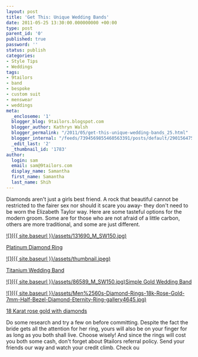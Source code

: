 ```yaml
---
layout: post
title: 'Get This: Unique Wedding Bands'
date: 2011-05-25 13:30:00.000000000 +00:00
type: post
parent_id: '0'
published: true
password: ''
status: publish
categories:
- Style Tips
- Weddings
tags:
- 9tailors
- band
- bespoke
- custom suit
- menswear
- weddings
meta:
  _encloseme: '1'
  blogger_blog: 9tailors.blogspot.com
  blogger_author: Kathryn Walsh
  blogger_permalink: "/2011/05/get-this-unique-wedding-bands_25.html"
  blogger_internal: "/feeds/7394569855460563391/posts/default/2901564752457191303"
  _edit_last: '2'
  _thumbnail_id: '1783'
author:
  login: sam
  email: sam@9tailors.com
  display_name: Samantha
  first_name: Samantha
  last_name: Shih
---
```

Diamonds aren't just a girls best friend. A rock that beautiful cannot be restricted to the fairer sex nor should it scare you away- they don't need to be worn the Elizabeth Taylor way. Here are some tasteful options for the modern groom. Some are for those who are not afraid of a little carbon, others are more traditional, and some are just different.

[![]({{ site.baseurl }}/assets/131690_M_SW150.jpg)](http://1.bp.blogspot.com/-xbeMZtr9rgQ/TdwXZOGObRI/AAAAAAAAAXA/qeXWqLIlh1w/s1600/131690_M_SW150.jpg)

[Platinum Diamond Ring](http://www.jewelryvortex.com/mens-wedding-bands)

[![]({{ site.baseurl }}/assets/thumbnail.jpeg)](http://4.bp.blogspot.com/-sdimCJ402qI/TdwXp-fWH5I/AAAAAAAAAXQ/Pl9jNTCPW9I/s1600/thumbnail.jpeg)

[Titanium Wedding Band](http://www.titaniumkay.com/Mens-Titanium-Wedding-Rings-100399.html)

[![]({{ site.baseurl }}/assets/86589_M_SW150.jpg)](http://3.bp.blogspot.com/-Zmj_qJBj2gQ/TdwXY2XxYnI/AAAAAAAAAW4/VhUsFKKhJ_c/s1600/86589_M_SW150.jpg)[Simple Gold Wedding Band](http://www.jewelryvortex.com/mens-wedding-bands)

[![]({{ site.baseurl }}/assets/Men%2560s-Diamond-Rings-18k-Rose-Gold-7mm-Half-Bezel-Diamond-Eternity-Ring-gallery4645.jpg)](http://2.bp.blogspot.com/-HsodobBP1v0/TdwXZdfa3JI/AAAAAAAAAXI/aG9NKfRZvMc/s1600/Men%2560s-Diamond-Rings-18k-Rose-Gold-7mm-Half-Bezel-Diamond-Eternity-Ring-gallery4645.jpg)

[18 Karat rose gold with diamonds](http://www.jamesallen.com/wedding-and-anniversary/Mens-Carved-Rings/)

Do some research and try a few on before committing. Despite the fact the bride gets all the attention for her ring, yours will also be on your finger for as long as you both shall live. Choose wisely! And since the rings will cost you both some cash, don't forget about 9tailors referral policy. Send your friends our way and watch your credit climb. Check ou